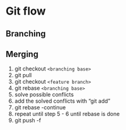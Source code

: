 # Git flow
## Branching

## Merging
1. git checkout `<branching base>`
2. git pull
3. git checkout `<feature branch>`
4. git rebase `<branching base>`
5. solve possible conflicts
6. add the solved conflicts with “git add”
7. git rebase -continue
8. repeat until step 5 - 6 until rebase is done
9. git push -f
